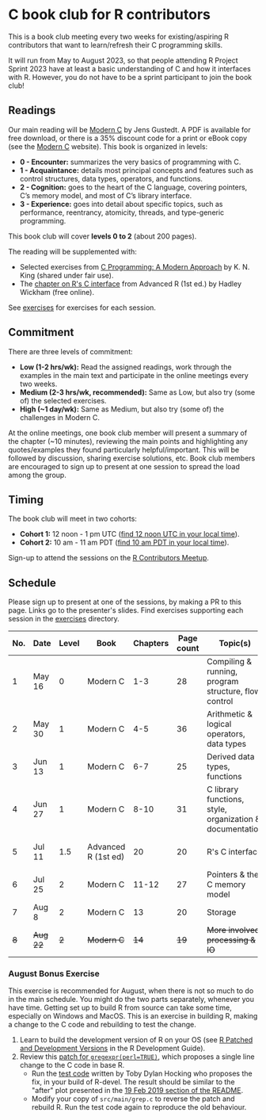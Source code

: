 # C book club for R contributors

This is a book club meeting every two weeks for existing/aspiring R contributors that want to learn/refresh their C programming skills.

It will run from May to August 2023, so that people attending R Project Sprint 2023 have at least a basic understanding of C and how it interfaces with R. 
However, you do not have to be a sprint participant to join the book club!

## Readings

Our main reading will be [Modern C](https://gustedt.gitlabpages.inria.fr/modern-c/) by Jens Gustedt. A PDF is available for free download, or there is a 35% discount code for a print or eBook copy (see the [Modern C](https://gustedt.gitlabpages.inria.fr/modern-c/) website). This book is organized in levels: 

 - **0 - Encounter:** summarizes the very basics of programming with C.
 - **1 - Acquaintance:** details most principal concepts and features such as control structures, data types, operators, and functions.
 - **2 - Cognition:** goes to the heart of the C language, covering pointers, C’s memory model, and most of C’s library interface. 
 - **3 - Experience:** goes into detail about specific topics, such as performance, reentrancy, atomicity, threads, and type-generic programming. 
 
This book club will cover **levels 0 to 2** (about 200 pages).
 
The reading will be supplemented with:

 - Selected exercises from [C Programming: A Modern Approach](http://knking.com/books/c2/) by K. N. King (shared under fair use).
 - The [chapter on R's C interface](http://adv-r.had.co.nz/C-interface.html) from Advanced R (1st ed.) by Hadley Wickham (free online).
 
See [exercises](/exercises) for exercises for each session.

## Commitment

There are three levels of commitment:

- **Low (1-2 hrs/wk):** Read the assigned readings, work through the examples in the main text and participate in the online meetings every two weeks.
- **Medium (2-3 hrs/wk, recommended):** Same as Low, but also try (some of) the selected exercises.
- **High (~1 day/wk):** Same as Medium, but also try (some of) the challenges in Modern C.

At the online meetings, one book club member will present a summary of the chapter (~10 minutes), reviewing the main points and highlighting any quotes/examples they found particularly helpful/important. This will be followed by discussion, sharing exercise solutions, etc. 
Book club members are encouraged to sign up to present at one session to spread the load among the group.

## Timing

The book club will meet in two cohorts:

-   **Cohort 1:** 12 noon - 1 pm UTC ([find 12 noon UTC in your local time](https://everytimezone.com/s/b3dd06ec)).
-   **Cohort 2:** 10 am - 11 am PDT ([find 10 am PDT in your local time](https://everytimezone.com/s/1dd66f3f)).

Sign-up to attend the sessions on the [R Contributors Meetup](https://www.meetup.com/r-contributors/events/).

## Schedule

Please sign up to present at one of the sessions, by making a PR to this page. Links go to the presenter's slides. Find exercises supporting each session in the [exercises](/exercises) directory.

| No. | Date      | Level | Book                | Chapters | Page count | Topic(s)                                                 | Cohort 1 Presenter | Cohort 2 Presenter |
|-----|-----------|-------|---------------------|----------|------------|----------------------------------------------------------|--------------------|--------------------|
| 1   | May 16    | 0     | Modern C            | 1-3      | 28         | Compiling & running, program structure, flow control     | [Heather Turner](https://hturner.github.io/c-book-club-session1)    |                    |
| 2   | May 30    | 1     | Modern C            | 4-5      | 36         | Arithmetic & logical operators, data types               | [Trang Le](https://slides.com/trangdata/modernc-4-5)           |                    |
| 3   | Jun 13    | 1     | Modern C            | 6-7      | 25         | Derived data types, functions                            |                    | [Elio Campitelli](https://docs.google.com/presentation/d/12t9JtRHt50Nx63l-s7qkzd6v_O-C8dZfczvmkJvuaUs)    |
| 4   | Jun 27    | 1     | Modern C            | 8-10     | 31         | C library functions, style, organization & documentation | [María Nanton](https://mcnanton.quarto.pub/c-book-club-for-r-contributors/#/title-slide)       |                    |
| 5   | Jul 11    | 1.5   | Advanced R (1st ed) | 20       | 20         | R's C interface                                          | [Roberto Villegas-Diaz](https://www.robertovillegas-diaz.com/presentations/c-bookclub_r-c-interface) | [Pao Corrales](https://docs.google.com/presentation/d/1ENPx-h1Nb7H_sOXeBcwTkNLK7EhJR4N6HBw-0lH-l_U/edit#slide=id.g2582f30d581_0_128)    |
| 6   | Jul 25    | 2     | Modern C            | 11-12    | 27         | Pointers & the C memory model                            | [Ivan Krylov](exercises/Session%206/presentation.pdf) |                    |
| 7   | Aug 8     | 2     | Modern C            | 13       | 20         | Storage                                                  | Ivan Krylov        |                    |
| ~~8~~   | ~~Aug 22~~    | ~~2~~     | ~~Modern C~~            | ~~14~~       | ~~19~~         | ~~More involved processing & IO~~                            |                   |                    |       |

### August Bonus Exercise

This exercise is recommended for August, when there is not so much to do in the main schedule. You might do the two parts separately, whenever you have time. Getting set up to build R from source can take some time, especially on Windows and MacOS. This is an exercise in building R, making a change to the C code and rebuilding to test the change.

1. Learn to build the development version of R on your OS (see [R Patched and Development Versions](https://contributor.r-project.org/rdevguide/GetStart.html) in the R Development Guide).
2. Review this [patch for `gregexpr(perl=TRUE)`](https://stat.ethz.ch/pipermail/r-devel/2019-February/077315.html), which proposes a single line change to the C code in base R. 
    - Run the [test code](https://github.com/tdhock/namedCapture-article/blob/master/figure-trackDb-Ronly.R) written by Toby Dylan Hocking who proposes the fix, in your build of R-devel. The result should be similar to the "after" plot presented in the [19 Feb 2019 section of the README](https://github.com/tdhock/namedCapture-article/#19-feb-2019). 
    - Modify your copy of `src/main/grep.c` to reverse the patch and rebuild R. Run the test code again to reproduce the old behaviour.
